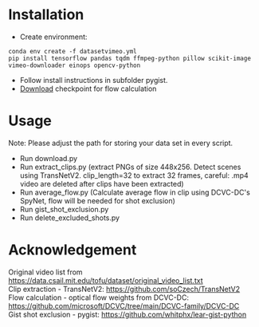 # Installation
- Create environment:
```shell
conda env create -f datasetvimeo.yml
pip install tensorflow pandas tqdm ffmpeg-python pillow scikit-image vimeo-downloader einops opencv-python
```
- Follow install instructions in subfolder pygist.
- [Download](utils/DCVCDC/checkpoints/download.py) checkpoint for flow calculation
# Usage

Note: Please adjust the path for storing your data set in every script.
- Run download.py
- Run extract_clips.py (extract PNGs of size 448x256. Detect scenes using TransNetV2. clip_length=32 to extract 32 frames, careful: .mp4 video are deleted after clips have been extracted)
- Run average_flow.py (Calculate average flow in clip using DCVC-DC's SpyNet, flow will be needed for shot exclusion)
- Run gist_shot_exclusion.py
- Run delete_excluded_shots.py

# Acknowledgement

Original video list from https://data.csail.mit.edu/tofu/dataset/original_video_list.txt <br>
Clip extraction - TransNetV2: https://github.com/soCzech/TransNetV2<br>
Flow calculation - optical flow weights from DCVC-DC: https://github.com/microsoft/DCVC/tree/main/DCVC-family/DCVC-DC<br>
Gist shot exclusion - pygist: https://github.com/whitphx/lear-gist-python